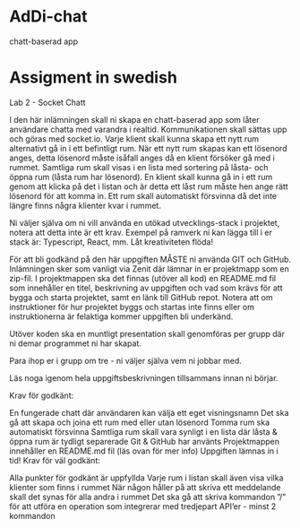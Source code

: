 # AdDi-chat

chatt-baserad app

# Assigment in swedish

Lab 2 - Socket Chatt

I den här inlämningen skall ni skapa en chatt-baserad app som låter användare chatta med varandra i realtid. Kommunikationen skall sättas upp och göras med socket.io. Varje klient skall kunna skapa ett nytt rum alternativt gå in i ett befintligt rum. När ett nytt rum skapas kan ett lösenord anges, detta lösenord måste isåfall anges då en klient försöker gå med i rummet. Samtliga rum skall visas i en lista med sortering på låsta- och öppna rum (låsta rum har lösenord). En klient skall kunna gå in i ett rum genom att klicka på det i listan och är detta ett låst rum måste hen ange rätt lösenord för att komma in. Ett rum skall automatiskt försvinna då det inte längre finns några klienter kvar i rummet.

Ni väljer själva om ni vill använda en utökad utvecklings-stack i projektet, notera att detta inte är ett krav. Exempel på ramverk ni kan lägga till i er stack är: Typescript, React, mm. Låt kreativiteten flöda!

För att bli godkänd på den här uppgiften MÅSTE ni använda GIT och GitHub. Inlämningen sker som vanligt via Zenit där lämnar in er projektmapp som en zip-fil. I projektmappen ska det finnas (utöver all kod) en README.md fil som innehåller en titel, beskrivning av uppgiften och vad som krävs för att bygga och starta projektet, samt en länk till GitHub repot. Notera att om instruktioner för hur projektet byggs och startas inte finns eller om instruktionerna är felaktiga kommer uppgiften bli underkänd.

Utöver koden ska en muntligt presentation skall genomföras per grupp där ni demar programmet ni har skapat.

Para ihop er i grupp om tre - ni väljer själva vem ni jobbar med.

Läs noga igenom hela uppgiftsbeskrivningen tillsammans innan ni börjar.

Krav för godkänt:

En fungerade chatt där användaren kan välja ett eget visningsnamn
Det ska gå att skapa och joina ett rum med eller utan lösenord
Tomma rum ska automatiskt försvinna
Samtliga rum skall vara synligt i en lista där låsta & öppna rum är tydligt separerade
Git & GitHub har använts
Projektmappen innehåller en README.md fil (läs ovan för mer info)
Uppgiften lämnas in i tid!
Krav för väl godkänt:

Alla punkter för godkänt är uppfyllda
Varje rum i listan skall även visa vilka klienter som finns i rummet
När någon håller på att skriva ett meddelande skall det synas för alla andra i rummet
Det ska gå att skriva kommandon ”/” för att utföra en operation som integrerar med tredjepart API’er - minst 2 kommandon
